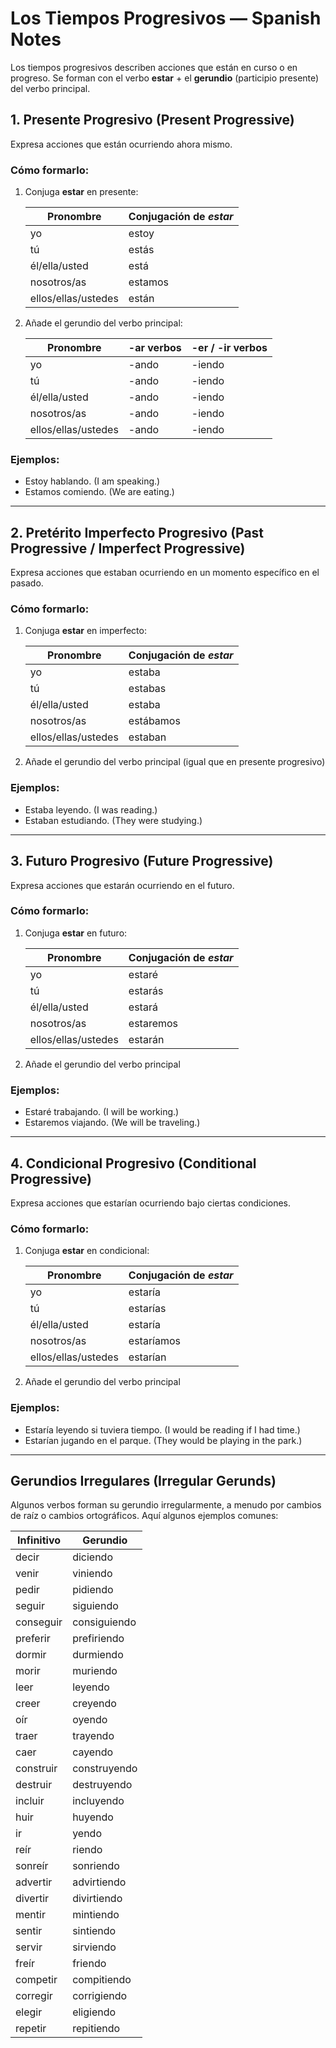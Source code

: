 <h1>Los Tiempos Progresivos — Spanish Notes</h1>

<p>Los tiempos progresivos describen acciones que están en curso o en progreso. Se forman con el verbo <strong>estar</strong> + el <strong>gerundio</strong> (participio presente) del verbo principal.</p>

<h2>1. Presente Progresivo (Present Progressive)</h2>
<p>Expresa acciones que están ocurriendo ahora mismo.</p>

<h3>Cómo formarlo:</h3>
<ol>
  <li>Conjuga <strong>estar</strong> en presente:</li>
  <table>
    <thead>
      <tr>
        <th>Pronombre</th>
        <th>Conjugación de <em>estar</em></th>
      </tr>
    </thead>
    <tbody>
      <tr><td>yo</td><td>estoy</td></tr>
      <tr><td>tú</td><td>estás</td></tr>
      <tr><td>él/ella/usted</td><td>está</td></tr>
      <tr><td>nosotros/as</td><td>estamos</td></tr>
      <tr><td>ellos/ellas/ustedes</td><td>están</td></tr>
    </tbody>
  </table>
  <li>Añade el gerundio del verbo principal:</li>
  <table>
    <thead>
      <tr>
        <th>Pronombre</th>
        <th>-ar verbos</th>
        <th>-er / -ir verbos</th>
      </tr>
    </thead>
    <tbody>
      <tr><td>yo</td><td>-ando</td><td>-iendo</td></tr>
      <tr><td>tú</td><td>-ando</td><td>-iendo</td></tr>
      <tr><td>él/ella/usted</td><td>-ando</td><td>-iendo</td></tr>
      <tr><td>nosotros/as</td><td>-ando</td><td>-iendo</td></tr>
      <tr><td>ellos/ellas/ustedes</td><td>-ando</td><td>-iendo</td></tr>
    </tbody>
  </table>
</ol>

<h3>Ejemplos:</h3>
<ul>
  <li>Estoy hablando. (I am speaking.)</li>
  <li>Estamos comiendo. (We are eating.)</li>
</ul>

<hr>

<h2>2. Pretérito Imperfecto Progresivo (Past Progressive / Imperfect Progressive)</h2>
<p>Expresa acciones que estaban ocurriendo en un momento específico en el pasado.</p>

<h3>Cómo formarlo:</h3>
<ol>
  <li>Conjuga <strong>estar</strong> en imperfecto:</li>
  <table>
    <thead>
      <tr>
        <th>Pronombre</th>
        <th>Conjugación de <em>estar</em></th>
      </tr>
    </thead>
    <tbody>
      <tr><td>yo</td><td>estaba</td></tr>
      <tr><td>tú</td><td>estabas</td></tr>
      <tr><td>él/ella/usted</td><td>estaba</td></tr>
      <tr><td>nosotros/as</td><td>estábamos</td></tr>
      <tr><td>ellos/ellas/ustedes</td><td>estaban</td></tr>
    </tbody>
  </table>
  <li>Añade el gerundio del verbo principal (igual que en presente progresivo)</li>
</ol>

<h3>Ejemplos:</h3>
<ul>
  <li>Estaba leyendo. (I was reading.)</li>
  <li>Estaban estudiando. (They were studying.)</li>
</ul>

<hr>

<h2>3. Futuro Progresivo (Future Progressive)</h2>
<p>Expresa acciones que estarán ocurriendo en el futuro.</p>

<h3>Cómo formarlo:</h3>
<ol>
  <li>Conjuga <strong>estar</strong> en futuro:</li>
  <table>
    <thead>
      <tr>
        <th>Pronombre</th>
        <th>Conjugación de <em>estar</em></th>
      </tr>
    </thead>
    <tbody>
      <tr><td>yo</td><td>estaré</td></tr>
      <tr><td>tú</td><td>estarás</td></tr>
      <tr><td>él/ella/usted</td><td>estará</td></tr>
      <tr><td>nosotros/as</td><td>estaremos</td></tr>
      <tr><td>ellos/ellas/ustedes</td><td>estarán</td></tr>
    </tbody>
  </table>
  <li>Añade el gerundio del verbo principal</li>
</ol>

<h3>Ejemplos:</h3>
<ul>
  <li>Estaré trabajando. (I will be working.)</li>
  <li>Estaremos viajando. (We will be traveling.)</li>
</ul>

<hr>

<h2>4. Condicional Progresivo (Conditional Progressive)</h2>
<p>Expresa acciones que estarían ocurriendo bajo ciertas condiciones.</p>

<h3>Cómo formarlo:</h3>
<ol>
  <li>Conjuga <strong>estar</strong> en condicional:</li>
  <table>
    <thead>
      <tr>
        <th>Pronombre</th>
        <th>Conjugación de <em>estar</em></th>
      </tr>
    </thead>
    <tbody>
      <tr><td>yo</td><td>estaría</td></tr>
      <tr><td>tú</td><td>estarías</td></tr>
      <tr><td>él/ella/usted</td><td>estaría</td></tr>
      <tr><td>nosotros/as</td><td>estaríamos</td></tr>
      <tr><td>ellos/ellas/ustedes</td><td>estarían</td></tr>
    </tbody>
  </table>
  <li>Añade el gerundio del verbo principal</li>
</ol>

<h3>Ejemplos:</h3>
<ul>
  <li>Estaría leyendo si tuviera tiempo. (I would be reading if I had time.)</li>
  <li>Estarían jugando en el parque. (They would be playing in the park.)</li>
</ul>

<hr>

<h2>Gerundios Irregulares (Irregular Gerunds)</h2>
<p>Algunos verbos forman su gerundio irregularmente, a menudo por cambios de raíz o cambios ortográficos. Aquí algunos ejemplos comunes:</p>

<table>
  <thead>
    <tr>
      <th>Infinitivo</th>
      <th>Gerundio</th>
    </tr>
  </thead>
  <tbody>
    <tr><td>decir</td><td>diciendo</td></tr>
    <tr><td>venir</td><td>viniendo</td></tr>
    <tr><td>pedir</td><td>pidiendo</td></tr>
    <tr><td>seguir</td><td>siguiendo</td></tr>
    <tr><td>conseguir</td><td>consiguiendo</td></tr>
    <tr><td>preferir</td><td>prefiriendo</td></tr>
    <tr><td>dormir</td><td>durmiendo</td></tr>
    <tr><td>morir</td><td>muriendo</td></tr>
    <tr><td>leer</td><td>leyendo</td></tr>
    <tr><td>creer</td><td>creyendo</td></tr>
    <tr><td>oír</td><td>oyendo</td></tr>
    <tr><td>traer</td><td>trayendo</td></tr>
    <tr><td>caer</td><td>cayendo</td></tr>
    <tr><td>construir</td><td>construyendo</td></tr>
    <tr><td>destruir</td><td>destruyendo</td></tr>
    <tr><td>incluir</td><td>incluyendo</td></tr>
    <tr><td>huir</td><td>huyendo</td></tr>
    <tr><td>ir</td><td>yendo</td></tr>
    <tr><td>reír</td><td>riendo</td></tr>
    <tr><td>sonreír</td><td>sonriendo</td></tr>
    <tr><td>advertir</td><td>advirtiendo</td></tr>
    <tr><td>divertir</td><td>divirtiendo</td></tr>
    <tr><td>mentir</td><td>mintiendo</td></tr>
    <tr><td>sentir</td><td>sintiendo</td></tr>
    <tr><td>servir</td><td>sirviendo</td></tr>
    <tr><td>freír</td><td>friendo</td></tr>
    <tr><td>competir</td><td>compitiendo</td></tr>
    <tr><td>corregir</td><td>corrigiendo</td></tr>
    <tr><td>elegir</td><td>eligiendo</td></tr>
    <tr><td>repetir</td><td>repitiendo</td></tr>
  </tbody>
</table>
